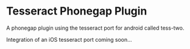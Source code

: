 # Tesseract Phonegap Plugin

A phonegap plugin using the tesseract port for android called tess-two. 

Integration of an iOS tesseract port coming soon...